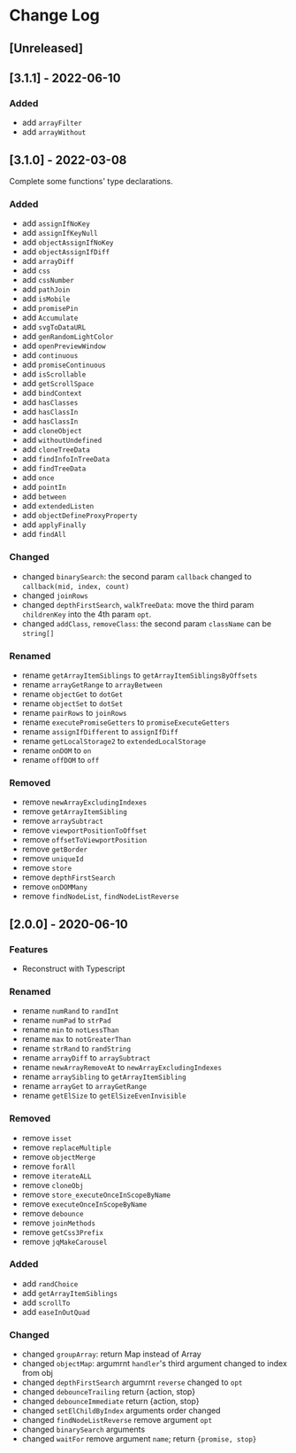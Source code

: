 # Change Log

## [Unreleased]

## [3.1.1] - 2022-06-10

### Added

- add `arrayFilter`
- add `arrayWithout`

## [3.1.0] - 2022-03-08

Complete some functions' type declarations.

### Added

- add `assignIfNoKey`
- add `assignIfKeyNull`
- add `objectAssignIfNoKey`
- add `objectAssignIfDiff`
- add `arrayDiff`
- add `css`
- add `cssNumber`
- add `pathJoin`
- add `isMobile`
- add `promisePin`
- add `Accumulate`
- add `svgToDataURL`
- add `genRandomLightColor`
- add `openPreviewWindow`
- add `continuous`
- add `promiseContinuous`
- add `isScrollable`
- add `getScrollSpace`
- add `bindContext`
- add `hasClasses`
- add `hasClassIn`
- add `hasClassIn`
- add `cloneObject`
- add `withoutUndefined`
- add `cloneTreeData`
- add `findInfoInTreeData`
- add `findTreeData`
- add `once`
- add `pointIn`
- add `between`
- add `extendedListen`
- add `objectDefineProxyProperty`
- add `applyFinally`
- add `findAll`

### Changed

- changed `binarySearch`: the second param `callback` changed to `callback(mid, index, count)`
- changed `joinRows`
- changed `depthFirstSearch`, `walkTreeData`: move the third param `childrenKey` into the 4th param `opt`.
- changed `addClass`, `removeClass`: the second param `className` can be `string[]`

### Renamed

- rename `getArrayItemSiblings` to `getArrayItemSiblingsByOffsets`
- rename `arrayGetRange` to `arrayBetween`
- rename `objectGet` to `dotGet`
- rename `objectSet` to `dotSet`
- rename `pairRows` to `joinRows`
- rename `executePromiseGetters` to `promiseExecuteGetters`
- rename `assignIfDifferent` to `assignIfDiff`
- rename `getLocalStorage2` to `extendedLocalStorage`
- rename `onDOM` to `on`
- rename `offDOM` to `off`

### Removed

- remove `newArrayExcludingIndexes`
- remove `getArrayItemSibling`
- remove `arraySubtract`
- remove `viewportPositionToOffset`
- remove `offsetToViewportPosition`
- remove `getBorder`
- remove `uniqueId`
- remove `store`
- remove `depthFirstSearch`
- remove `onDOMMany`
- remove `findNodeList`, `findNodeListReverse`

## [2.0.0] - 2020-06-10

### Features

- Reconstruct with Typescript

### Renamed

- rename `numRand` to `randInt`
- rename `numPad` to `strPad`
- rename `min` to `notLessThan`
- rename `max` to `notGreaterThan`
- rename `strRand` to `randString`
- rename `arrayDiff` to `arraySubtract`
- rename `newArrayRemoveAt` to `newArrayExcludingIndexes`
- rename `arraySibling` to `getArrayItemSibling`
- rename `arrayGet` to `arrayGetRange`
- rename `getElSize` to `getElSizeEvenInvisible`

### Removed

- remove `isset`
- remove `replaceMultiple`
- remove `objectMerge`
- remove `forAll`
- remove `iterateALL`
- remove `cloneObj`
- remove `store_executeOnceInScopeByName`
- remove `executeOnceInScopeByName`
- remove `debounce`
- remove `joinMethods`
- remove `getCss3Prefix`
- remove `jqMakeCarousel`

### Added

- add `randChoice`
- add `getArrayItemSiblings`
- add `scrollTo`
- add `easeInOutQuad`

### Changed

- changed `groupArray`: return Map instead of Array
- changed `objectMap`: argumrnt `handler`'s third argument changed to index from obj
- changed `depthFirstSearch` argumrnt `reverse` changed to `opt`
- changed `debounceTrailing` return {action, stop}
- changed `debounceImmediate` return {action, stop}
- changed `setElChildByIndex` arguments order changed
- changed `findNodeListReverse` remove argument `opt`
- changed `binarySearch` arguments
- changed `waitFor` remove argument `name`; return `{promise, stop}`
